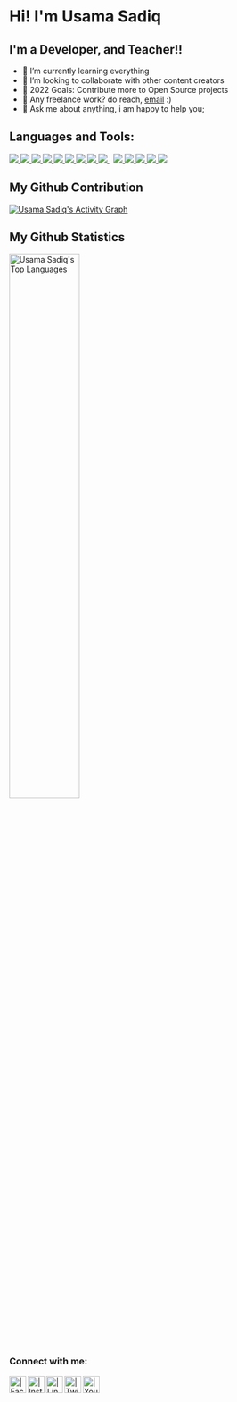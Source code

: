 # Hi! I'm Usama Sadiq 

## I'm a Developer, and Teacher!!

- 🌱 I’m currently learning everything
- 👯 I’m looking to collaborate with other content creators
- 🥅 2022 Goals: Contribute more to Open Source projects
- 💼 Any freelance work? do reach, [email](mailto:usamasadiq163@gmail.com) :)
- 💬 Ask me about anything, i am happy to help you;

## Languages and Tools:

<p align="left"> 
    <a href="https://www.w3.org/html/" target="_blank"> <img src="https://img.icons8.com/color/48/000000/html-5.png"/> </a> 
    <a href="https://www.w3schools.com/css/" target="_blank"> <img src="https://img.icons8.com/color/48/000000/css3.png"/> </a> 
    <a href="https://flutter.dev/" target="_blank"> <img src="https://img.icons8.com/color/48/000000/flutter.png"/> </a> 
    <a href="https://firebase.google.com/" target="_blank"> <img src="https://img.icons8.com/color/48/000000/firebase.png"/> </a> 
    <a href="https://getbootstrap.com" target="_blank"> <img src="https://img.icons8.com/color/48/000000/bootstrap.png"/> </a> 
    <a href="https://developer.mozilla.org/en-US/docs/Web/JavaScript" target="_blank"> <img src="https://img.icons8.com/color/48/000000/javascript.png"/> </a>
    <a href="https://www.python.org" target="_blank"> <img src="https://img.icons8.com/color/48/000000/python.png"/> </a> 
    <a href="https://www.cplusplus.com/" target="_blank"> <img src="https://img.icons8.com/color/48/000000/c-plus-plus-logo.png"/> </a> 
    <a style="padding-right:8px;" href="https://www.mysql.com/" target="_blank"> <img src="https://img.icons8.com/fluent/50/000000/mysql-logo.png"/> </a>
    <a href="https://git-scm.com/" target="_blank"> <img src="https://img.icons8.com/color/48/000000/git.png"/> </a> 
    <a href="https://visualstudio.microsoft.com/" target="_blank"> <img src="https://img.icons8.com/fluency/48/000000/visual-studio.png"/> </a> 
    <a href="https://code.visualstudio.com/" target="_blank"> <img src="https://img.icons8.com/fluency/48/000000/visual-studio-code-2019.png"/> </a> 
    <a href="https://developer.android.com/studio" target="_blank"> <img src="https://img.icons8.com/color/48/000000/android-studio--v3.png"/> </a> 
    <a href="https://www.mathworks.com/" target="_blank"> <img src="https://img.icons8.com/fluency/48/000000/matlab.png"/> </a> 
    </p>

## My Github Contribution

<a href="https://github.com/chusamasadiq/github-readme-activity-graph"><img alt="Usama Sadiq's Activity Graph" src="https://activity-graph.herokuapp.com/graph?username=chusamasadiq&bg_color=0D1117&color=5BCDEC&line=5BCDEC&point=FFFFFF&hide_border=true" /></a>

## My Github Statistics

<a href="https://github.com/chusamasadiq/github-readme-stats">
<a href="https://github.com/chusamasadiq/github-readme-stats"><img  width=50% alt="Usama Sadiq's Top Languages" src="https://github-readme-stats.vercel.app/api/top-langs/?username=chusamasadiq&langs_count=8&count_private=true&layout=compact&theme=react&hide_border=true&bg_color=0D1117"  /></a>


### Connect with me:

[<img align="left" alt=" | Facebook" width="30px" src="https://img.icons8.com/fluent/48/000000/facebook-new.png" />][facebook]
[<img align="left" alt=" | Instagram" width="30px" src="https://img.icons8.com/fluent/48/000000/instagram-new.png" />][instagram]
[<img align="left" alt=" | LinkedIn" width="30px" src="https://img.icons8.com/fluent/48/000000/linkedin.png" />][linkedin]
[<img align="left" alt=" | Twitter" width="30px" src="https://img.icons8.com/fluent/48/000000/twitter.png" />][twitter]
[<img align="left" alt=" | YouTube" width="30px" src="https://img.icons8.com/color/48/000000/youtube-play.png" />][youtube]



[facebook]:  https://www.facebook.com/mianusamasadiq
[instagram]: https://www.instagram.com/ch.usamasadiq/
[linkedin]:  https://www.linkedin.com/in/chusamasadiq/
[twitter]:   https://twitter.com/MianUsamaSadiq
[website]:   https://usamasadiq.engineer/
[youtube]:   https://www.youtube.com/channel/UCQTcyzcyVgruoTWul6QEUyA

